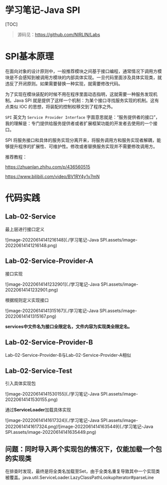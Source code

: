 # 学习笔记-Java SPI

[TOC]

> 源码见：https://github.com/NIRLIN/Labs

# SPI基本原理

在面向对象的设计原则中，一般推荐模块之间基于接口编程，通常情况下调用方模块是不会感知到被调用方模块的内部具体实现。一旦代码里面涉及具体实现类，就违反了开闭原则。如果需要替换一种实现，就需要修改代码。

为了实现在模块装配的时候不用在程序里面动态指明，这就需要一种服务发现机制。Java SPI 就是提供了这样一个机制：为某个接口寻找服务实现的机制。这有点类似 IOC 的思想，将装配的控制权移交到了程序之外。

`SPI` 英文为 `Service Provider Interface` 字面意思就是：“服务提供者的接口”，我的理解是：专门提供给服务提供者或者扩展框架功能的开发者去使用的一个接口。

SPI 将服务接口和具体的服务实现分离开来，将服务调用方和服务实现者解耦，能够提升程序的扩展性、可维护性。修改或者替换服务实现并不需要修改调用方。

推荐教程：

https://zhuanlan.zhihu.com/p/436560515

https://www.bilibili.com/video/BV1RY4y1v7mN

# 代码实践

## Lab-02-Service

最上层进行接口定义

![image-20220614141216148](./学习笔记-Java SPI.assets/image-20220614141216148.png)

## Lab-02-Service-Provider-A

接口实现

![image-20220614141232901](./学习笔记-Java SPI.assets/image-20220614141232901.png)

根据规则定义实现接口

![image-20220614141315167](./学习笔记-Java SPI.assets/image-20220614141315167.png)

**services中文件名为接口全限定名，文件内容为实现类全限定名。**

## Lab-02-Service-Provider-B

Lab-02-Service-Provider-B与Lab-02-Service-Provider-A相似

## Lab-02-Service-Test

引入具体实现包

![image-20220614141530155](./学习笔记-Java SPI.assets/image-20220614141530155.png)

通过**ServiceLoader**加载具体实现

![image-20220614141617324](./学习笔记-Java SPI.assets/image-20220614141617324.png)![image-20220614141635449](./学习笔记-Java SPI.assets/image-20220614141635449.png)



## 问题：同时导入两个实现包的情况下，仅能加载一个包的实现类

在排查时发现，最终是将全类名加载至Set，由于全类名重复导致其中一个实现类被覆盖。java.util.ServiceLoader.LazyClassPathLookupIterator#parseLine





